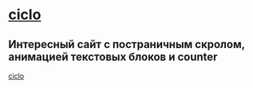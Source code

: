 # [ciclo](https://github.com/serdzhius/ciclo.git)
## Интересный сайт с постраничным скролом, анимацией текстовых блоков и counter 
[ciclo](https://github.com/serdzhius/ciclo.git)
